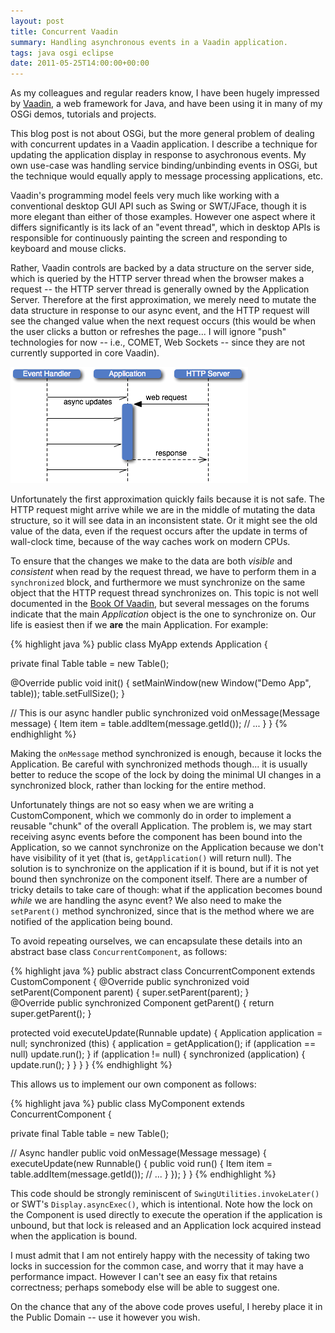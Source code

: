 ```yaml
---
layout: post
title: Concurrent Vaadin
summary: Handling asynchronous events in a Vaadin application.
tags: java osgi eclipse
date: 2011-05-25T14:00:00+00:00
---
```


As my colleagues and regular readers know, I have been hugely impressed by <a href="http://www.vaadin.com">Vaadin</a>, a web framework for Java, and have been using it in many of my OSGi demos, tutorials and projects.

This blog post is not about OSGi, but the more general problem of dealing with concurrent updates in a Vaadin application. I describe a technique for updating the application display in response to asychronous events. My own use-case was handling service binding/unbinding events in OSGi, but the technique would equally apply to message processing applications, etc.

Vaadin's programming model feels very much like working with a conventional desktop GUI API such as Swing or SWT/JFace, though it is more elegant than either of those examples. However one aspect where it differs significantly is its lack of an "event thread", which in desktop APIs is responsible for continuously painting the screen and responding to keyboard and mouse clicks.

Rather, Vaadin controls are backed by a data structure on the server side, which is queried by the HTTP server thread when the browser makes a request -- the HTTP server thread is generally owned by the Application Server. Therefore at the first approximation, we merely need to mutate the data structure in response to our async event, and the HTTP request will see the changed value when the next request occurs (this would be when the user clicks a button or refreshes the page... I will ignore "push" technologies for now -- i.e., COMET, Web Sockets -- since they are not currently supported in core Vaadin).

![](/images/posts/vaadin-concurrency.png)

Unfortunately the first approximation quickly fails because it is not safe. The HTTP request might arrive while we are in the middle of mutating the data structure, so it will see data in an inconsistent state. Or it might see the old value of the data, even if the request occurs after the update in terms of wall-clock time, because of the way caches work on modern CPUs.

To ensure that the changes we make to the data are both *visible* and *consistent* when read by the request thread, we have to perform them in a `synchronized` block, and furthermore we must synchronize on the same object that the HTTP request thread synchronizes on. This topic is not well documented in the <a href="http://vaadin.com/book">Book Of Vaadin</a>, but several messages on the forums indicate that the main *Application* object is the one to synchronize on. Our life is easiest then if we **are** the main Application. For example:

{% highlight java %}
public class MyApp extends Application {

  private final Table table = new Table();
  
  @Override
  public void init() {
    setMainWindow(new Window("Demo App", table));
    table.setFullSize();
  }

  // This is our async handler
  public synchronized void onMessage(Message message) {
    Item item = table.addItem(message.getId());
    // ...
  }
}
{% endhighlight %}

Making the `onMessage` method synchronized is enough, because it locks the Application. Be careful with synchronized methods though... it is usually better to reduce the scope of the lock by doing the minimal UI changes in a synchronized block, rather than locking for the entire method.

Unfortunately things are not so easy when we are writing a CustomComponent, which we commonly do in order to implement a reusable "chunk" of the overall Application. The problem is, we may start receiving async events before the component has been bound into the Application, so we cannot synchronize on the Application because we don't have visibility of it yet (that is, `getApplication()` will return null). The solution is to synchronize on the application if it is bound, but if it is not yet bound then synchronize on the component itself. There are a number of tricky details to take care of though: what if the application becomes bound *while* we are handling the async event? We also need to make the `setParent()` method synchronized, since that is the method where we are notified of the application being bound.

To avoid repeating ourselves, we can encapsulate these details into an abstract base class `ConcurrentComponent`, as follows:

{% highlight java %}
public abstract class ConcurrentComponent extends CustomComponent {
  @Override
  public synchronized void setParent(Component parent) {
    super.setParent(parent);
  }  
  @Override
  public synchronized Component getParent() {
    return super.getParent();
  }
  
  protected void executeUpdate(Runnable update) {
    Application application = null;
    synchronized (this) {
      application = getApplication();
      if (application == null)
        update.run();
    }
    if (application != null) {
      synchronized (application) {
        update.run();
      }
    }
  }
}
{% endhighlight %}

This allows us to implement our own component as follows:

{% highlight java %}
public class MyComponent extends ConcurrentComponent {

  private final Table table = new Table();

  // Async handler
  public void onMessage(Message message) {
    executeUpdate(new Runnable() {
      public void run() {
        Item item = table.addItem(message.getId());
        // ...
      }
    });
  }
}
{% endhighlight %}

This code should be strongly reminiscent of `SwingUtilities.invokeLater()` or SWT's `Display.asyncExec()`, which is intentional. Note how the lock on the Component is used directly to execute the operation if the application is unbound, but that lock is released and an Application lock acquired instead when the application is bound.

I must admit that I am not entirely happy with the necessity of taking two locks in succession for the common case, and worry that it may have a performance impact. However I can't see an easy fix that retains correctness; perhaps somebody else will be able to suggest one.

On the chance that any of the above code proves useful, I hereby place it in the Public Domain -- use it however you wish.
